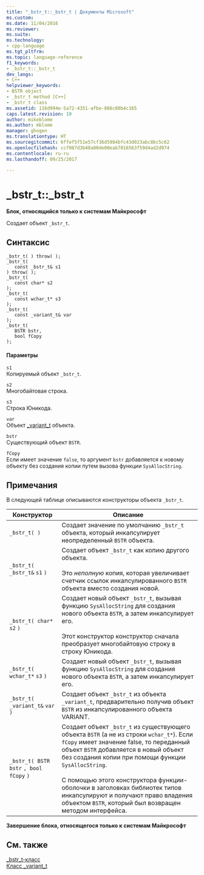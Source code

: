 ```yaml
---
title: "_bstr_t::_bstr_t | Документы Microsoft"
ms.custom: 
ms.date: 11/04/2016
ms.reviewer: 
ms.suite: 
ms.technology:
- cpp-language
ms.tgt_pltfrm: 
ms.topic: language-reference
f1_keywords:
- _bstr_t::_bstr_t
dev_langs:
- C++
helpviewer_keywords:
- BSTR object
- _bstr_t method [C++]
- _bstr_t class
ms.assetid: 116d994e-5a72-4351-afbe-866c80b4c165
caps.latest.revision: 10
author: mikeblome
ms.author: mblome
manager: ghogen
ms.translationtype: HT
ms.sourcegitcommit: 6ffef5f51e57cf36d5984bfc43d023abc8bc5c62
ms.openlocfilehash: ccf087d3b48a00de00eab7016563f59d4ad2d974
ms.contentlocale: ru-ru
ms.lasthandoff: 09/25/2017

---
```

# <a name="bstrtbstrt"></a>_bstr_t::_bstr_t
**Блок, относящийся только к системам Майкрософт**  
  
 Создает объект `_bstr_t`.  
  
## <a name="syntax"></a>Синтаксис  
  
```  
_bstr_t( ) throw( );   
_bstr_t(  
   const _bstr_t& s1   
) throw( );  
_bstr_t(  
   const char* s2   
);  
_bstr_t(  
   const wchar_t* s3   
);  
_bstr_t(  
   const _variant_t& var   
);  
_bstr_t(  
   BSTR bstr,  
   bool fCopy   
);  
```  
  
#### <a name="parameters"></a>Параметры  
 `s1`  
 Копируемый объект `_bstr_t`.  
  
 `s2`  
 Многобайтовая строка.  
  
 `s3`  
 Строка Юникода.  
  
 `var`  
 Объект [_variant_t](../cpp/variant-t-class.md) объекта.  
  
 `bstr`  
 Существующий объект `BSTR`.  
  
 `fCopy`  
 Если имеет значение `false`, то аргумент `bstr` добавляется к новому объекту без создания копии путем вызова функции `SysAllocString`.  
  
## <a name="remarks"></a>Примечания  
 В следующей таблице описываются конструкторы объекта `_bstr_t`.  
  
|Конструктор|Описание|  
|-----------------|-----------------|  
|`_bstr_t( )`|Создает значение по умолчанию `_bstr_t` объекта, который инкапсулирует неопределенный `BSTR` объекта.|  
|`_bstr_t( _bstr_t&`  `s1`  `)`|Создает объект `_bstr_t` как копию другого объекта.<br /><br /> Это *неполную* копия, которая увеличивает счетчик ссылок инкапсулированного `BSTR` объекта вместо создания новой.|  
|`_bstr_t( char*`  `s2`  `)`|Создает новый объект `_bstr_t`, вызывая функцию `SysAllocString` для создания нового объекта `BSTR`, а затем инкапсулирует его.<br /><br /> Этот конструктор конструктор сначала преобразует многобайтовую строку в строку Юникода.|  
|`_bstr_t( wchar_t*`  `s3`  `)`|Создает новый объект `_bstr_t`, вызывая функцию `SysAllocString` для создания нового объекта `BSTR`, а затем инкапсулирует его.|  
|`_bstr_t( _variant_t&`  `var`  `)`|Создает объект `_bstr_t` из объекта `_variant_t`, предварительно получив объект `BSTR` из инкапсулированного объекта VARIANT.|  
|`_bstr_t( BSTR`  `bstr` `, bool`  `fCopy`  `)`|Создает объект `_bstr_t` из существующего объекта `BSTR` (а не из строки `wchar_t*`). Если `fCopy` имеет значение false, то переданный объект `BSTR` добавляется в новый объект без создания копии при помощи функции `SysAllocString`.<br /><br /> С помощью этого конструктора функции-оболочки в заголовках библиотек типов инкапсулируют и получают право владения объектом `BSTR`, который был возвращен методом интерфейса.|  
  
 **Завершение блока, относящегося только к системам Майкрософт**  
  
## <a name="see-also"></a>См. также  
 [_bstr_t-класс](../cpp/bstr-t-class.md)   
 [Класс _variant_t](../cpp/variant-t-class.md)

